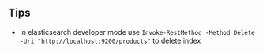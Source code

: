 ## Tips
- In elasticsearch developer mode use `Invoke-RestMethod -Method Delete -Uri "http://localhost:9200/products"` to delete index